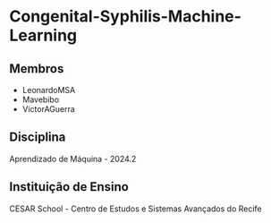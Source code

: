 # Congenital-Syphilis-Machine-Learning

## Membros

- LeonardoMSA
- Mavebibo
- VictorAGuerra

## Disciplina

Aprendizado de Máquina - 2024.2

## Instituição de Ensino

CESAR School - Centro de Estudos e Sistemas Avançados do Recife
